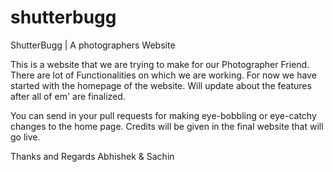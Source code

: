 # shutterbugg
ShutterBugg | A photographers Website

This is a website that we are trying to make for our Photographer Friend. There are lot of Functionalities on which we are working.
For now we have started with the homepage of the website. Will update about the features after all of em' are finalized.

You can send in your pull requests for making eye-bobbling or eye-catchy changes to the home page. Credits will be given in the final website that will go live.

Thanks and Regards
Abhishek & Sachin
